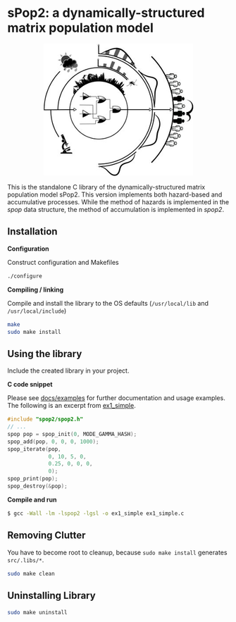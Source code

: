 # sPop2: a dynamically-structured matrix population model

<p align="center">
<img width="340" height=300" src="docs/figures/large_scale_PDM.jpg"/>
</p>

This is the standalone C library of the dynamically-structured matrix population model sPop2.
This version implements both hazard-based and accumulative processes. While the method of hazards is implemented in the *spop* data structure, the method of accumulation is implemented in *spop2*.

## Installation

**Configuration**

Construct configuration and Makefiles

```bash
./configure
```

**Compiling / linking**

Compile and install the library to the OS defaults (`/usr/local/lib` and `/usr/local/include`)

```bash
make
sudo make install
```

## Using the library

Include the created library in your project.

**C code snippet**

Please see <a href="docs/examples/">docs/examples</a> for further documentation and usage examples.
The following is an excerpt from <a href="docs/examples/ex1_simple">ex1_simple</a>.

```c
#include "spop2/spop2.h"
// ...
spop pop = spop_init(0, MODE_GAMMA_HASH);
spop_add(pop, 0, 0, 0, 1000);
spop_iterate(pop,
             0, 10, 5, 0,
             0.25, 0, 0, 0,
             0);
spop_print(pop);
spop_destroy(&pop);
```

**Compile and run**

```bash
$ gcc -Wall -lm -lspop2 -lgsl -o ex1_simple ex1_simple.c
```

## Removing Clutter

You have to become root to cleanup, because `sudo make install` generates `src/.libs/*`.

```bash
sudo make clean
```

## Uninstalling Library

```bash
sudo make uninstall
```
